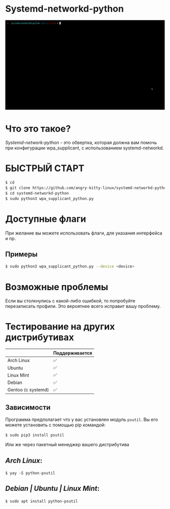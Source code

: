 Systemd-networkd-python
=======================

![Alt Text](https://github.com/angry-kitty-linux/systemd-networkd-python/blob/first/gif/video.gif)

Что это такое?
=======================
*Systemd-network-python* - это обвертка, которая должна вам помочь при конфигурации wpa_supplicant, с использованием systemd-networkd.

БЫСТРЫЙ СТАРТ
=======================

``` bash
$ cd
$ git clone https://github.com/angry-kitty-linux/systemd-networkd-python
$ cd systemd-networkd-python
$ sudo python3 wpa_supplicant_python.py
```

Доступные флаги
=======================
При желание вы можете использовать флаги, для указания интерфейса и пр.

Примеры
---

``` bash
$ sudo python3 wpa_supplicant_python.py --device <device>
```
Возможные проблемы
=======================

Если вы столкнулись с какой-либо ошибкой, то попробуйте перезаписать профили.
Это вероятнее всего исправит вашу проблему.


Тестирование на других дистрибутивах
=======================

|                            | Поддерживается |
|----------------------------|----------------|
| Arch Linux                 |       ✅       |
| Ubuntu                     |       ✅       |
| Linux Mint                 |       ✅       |
| Debian                     |       ✅       |
| Gentoo (c systemd)         |       ✅       |


Зависимости
---------------------
Программа предполагает что у вас установлен модуль `psutil`. Вы его можете установить
с помощью pip командой:

`$ sudo pip3 install psutil`

Или же через пакетный менеджер вашего дистрибутива

*Arch Linux*:
-
`$ yay -S python-psutil`

*Debian | Ubuntu | Linux Mint*:
-
`$ sudo apt install python-psutil`




